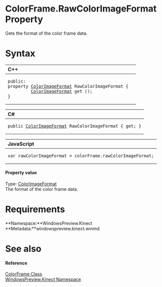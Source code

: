 ColorFrame.RawColorImageFormat Property  
=======================================  

Gets the format of the color frame data. <span id="syntaxSection"></span>

Syntax  
======  

<table>
<colgroup>
<col width="100%" />
</colgroup>
<thead>
<tr class="header">
<th align="left">C++</th>
</tr>
</thead>
<tbody>
<tr class="odd">
<td align="left"><pre><code>public:  
property <a href="../../ColorImageFormat_Enumeration.md">ColorImageFormat</a> RawColorImageFormat {  
         <a href="../../ColorImageFormat_Enumeration.md">ColorImageFormat</a> get ();  
}</code></pre></td>
</tr>
</tbody>
</table>

<table>
<colgroup>
<col width="100%" />
</colgroup>
<thead>
<tr class="header">
<th align="left">C#</th>
</tr>
</thead>
<tbody>
<tr class="odd">
<td align="left"><pre><code>public <a href="../../ColorImageFormat_Enumeration.md">ColorImageFormat</a> RawColorImageFormat { get; }</code></pre></td>
</tr>
</tbody>
</table>

<table>
<colgroup>
<col width="100%" />
</colgroup>
<thead>
<tr class="header">
<th align="left">JavaScript</th>
</tr>
</thead>
<tbody>
<tr class="odd">
<td align="left"><pre><code>var rawColorImageFormat = colorFrame.rawColorImageFormat;</code></pre></td>
</tr>
</tbody>
</table>

<span id="ID4EU"></span>
#### Property value  

Type: [ColorImageFormat](../../ColorImageFormat_Enumeration.md)  
 The format of the color frame data.  

<span id="requirements"></span>

Requirements  
============  

**Namespace:**WindowsPreview.Kinect  
**Metadata:**windowspreview.kinect.winmd  

<span id="ID4ECB"></span>

See also  
========  

<span id="ID4EEB"></span>
#### Reference  

[ColorFrame Class](../../ColorFrame_Class.md)  
 [WindowsPreview.Kinect Namespace](../../../Kinect.md)  



<!--Please do not edit the data in the comment block below.-->
<!--
TOCTitle : RawColorImageFormat Property
RLTitle : ColorFrame.RawColorImageFormat Property
KeywordK : RawColorImageFormat property
KeywordK : ColorFrame.RawColorImageFormat property
KeywordF : WindowsPreview.Kinect.ColorFrame.RawColorImageFormat
KeywordF : ColorFrame.RawColorImageFormat
KeywordF : RawColorImageFormat
KeywordF : WindowsPreview.Kinect.ColorFrame.RawColorImageFormat
KeywordA : P:WindowsPreview.Kinect.ColorFrame.RawColorImageFormat
AssetID : P:WindowsPreview.Kinect.ColorFrame.RawColorImageFormat
Locale : en-us
CommunityContent : 1
APIType : Managed
APILocation : windowspreview.kinect.winmd
APIName : WindowsPreview.Kinect.ColorFrame.RawColorImageFormat
TargetOS : Windows
TopicType : kbSyntax
DevLang : VB
DevLang : CSharp
DevLang : JavaScript
DevLang : C++
DocSet : K4Wv2
ProjType : K4Wv2Proj
Technology : Kinect for Windows
Product : Kinect for Windows SDK v2
productversion : 20
-->
